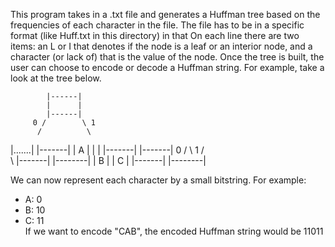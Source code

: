 This program takes in a .txt file and generates a Huffman tree based on the frequencies of each character in the file. 
The file has to be in a specific format (like Huff.txt in this directory) in that On each line there are two items: an 
L or I that denotes if the node is a leaf or an interior node, and a character (or lack of) that is the value of the node.
Once the tree is built, the user can choose to encode or decode a Huffman string. For example, take a look at the tree below.

            |------|
            |      |
            |------|
         0 /        \ 1
          /          \
  |.......|          |-------|
  |   A   |          |       |
  |-------|          |-------|
                  0 /         \ 1
                   /           \
           \   |-------|    |--------|
               |   B   |    |   C    |
               |-------|    |--------|
 
               
We can now represent each character by a small bitstring. For example:
  - A: 0
  - B: 10
  - C: 11                                                     
If we want to encode "CAB", the encoded Huffman string would be 11011
